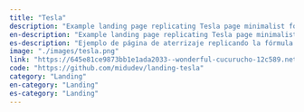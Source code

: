 ```yaml
---
title: "Tesla"
description: "Example landing page replicating Tesla page minimalist formula"
en-description: "Example landing page replicating Tesla page minimalist formula"
es-description: "Ejemplo de página de aterrizaje replicando la fórmula minimalista de la página de Tesla"
image: "./images/tesla.png"
link: "https://645e81ce9873bb1e1ada2033--wonderful-cucurucho-12c589.netlify.app/#"
code: "https://github.com/midudev/landing-tesla"
category: "Landing"
en-category: "Landing"
es-category: "Landing"
---
```

